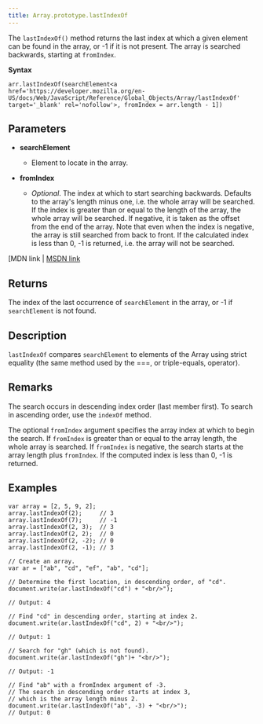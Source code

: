 ```yaml
---
title: Array.prototype.lastIndexOf
---
```

The `lastIndexOf()` method returns the last index at which a given element can be found in the array, or -1 if it is not present. The array is searched backwards, starting at `fromIndex`.

**Syntax**

    arr.lastIndexOf(searchElement<a href='https://developer.mozilla.org/en-US/docs/Web/JavaScript/Reference/Global_Objects/Array/lastIndexOf' target='_blank' rel='nofollow'>, fromIndex = arr.length - 1])

## Parameters

*   **searchElement**
    *   Element to locate in the array.

*   **fromIndex**

    *   _Optional_. The index at which to start searching backwards. Defaults to the array's length minus one, i.e. the whole array will be searched. If the index is greater than or equal to the length of the array, the whole array will be searched. If negative, it is taken as the offset from the end of the array. Note that even when the index is negative, the array is still searched from back to front. If the calculated index is less than 0, -1 is returned, i.e. the array will not be searched.

[MDN link</a> | <a href='https://msdn.microsoft.com/en-us/LIBRary/ff679972%28v=vs.94%29.aspx' target='_blank' rel='nofollow'>MSDN link</a>

## Returns

The index of the last occurrence of `searchElement` in the array, or -1 if `searchElement` is not found.

## Description

`lastIndexOf` compares `searchElement` to elements of the Array using strict equality (the same method used by the ===, or triple-equals, operator).

## Remarks

The search occurs in descending index order (last member first). To search in ascending order, use the `indexOf` method.

The optional `fromIndex` argument specifies the array index at which to begin the search. If `fromIndex` is greater than or equal to the array length, the whole array is searched. If `fromIndex` is negative, the search starts at the array length plus `fromIndex`. If the computed index is less than 0, -1 is returned.

## Examples

    var array = [2, 5, 9, 2];
    array.lastIndexOf(2);     // 3
    array.lastIndexOf(7);     // -1
    array.lastIndexOf(2, 3);  // 3
    array.lastIndexOf(2, 2);  // 0
    array.lastIndexOf(2, -2); // 0
    array.lastIndexOf(2, -1); // 3

    // Create an array.
    var ar = ["ab", "cd", "ef", "ab", "cd"];

    // Determine the first location, in descending order, of "cd".
    document.write(ar.lastIndexOf("cd") + "<br/>");

    // Output: 4

    // Find "cd" in descending order, starting at index 2.
    document.write(ar.lastIndexOf("cd", 2) + "<br/>");

    // Output: 1

    // Search for "gh" (which is not found).
    document.write(ar.lastIndexOf("gh")+ "<br/>");

    // Output: -1

    // Find "ab" with a fromIndex argument of -3.
    // The search in descending order starts at index 3,
    // which is the array length minus 2.
    document.write(ar.lastIndexOf("ab", -3) + "<br/>");
    // Output: 0